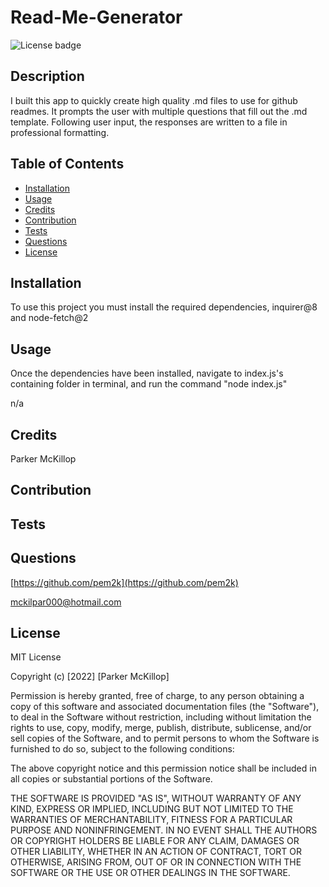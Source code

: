 # Read-Me-Generator
![License badge](https://img.shields.io/static/v1?label=License&message=MIT&color=brightgreen)

## Description

I built this app to quickly create high quality .md files to use for github readmes. It prompts the user with multiple questions that fill out the .md template. Following user input, the responses are written to a file in professional formatting.


## Table of Contents

- [Installation](#installation)
- [Usage](#usage)
- [Credits](#credits)
- [Contribution](#contribution)
- [Tests](#tests)
- [Questions](#questions)
- [License](#license)


## Installation

To use this project you must install the required dependencies, inquirer@8 and node-fetch@2

## Usage

Once the dependencies have been installed, navigate to index.js's containing folder in terminal, and run the command "node index.js"

n/a

## Credits

Parker McKillop

## Contribution



## Tests



## Questions

[https://github.com/pem2k](https://github.com/pem2k)

[mckilpar000@hotmail.com](mailto:mckilpar000@hotmail.com)


## License
MIT License

Copyright (c) [2022] [Parker McKillop]

Permission is hereby granted, free of charge, to any person obtaining a copy
of this software and associated documentation files (the "Software"), to deal
in the Software without restriction, including without limitation the rights
to use, copy, modify, merge, publish, distribute, sublicense, and/or sell
copies of the Software, and to permit persons to whom the Software is
furnished to do so, subject to the following conditions:

The above copyright notice and this permission notice shall be included in all
copies or substantial portions of the Software.

THE SOFTWARE IS PROVIDED "AS IS", WITHOUT WARRANTY OF ANY KIND, EXPRESS OR
IMPLIED, INCLUDING BUT NOT LIMITED TO THE WARRANTIES OF MERCHANTABILITY,
FITNESS FOR A PARTICULAR PURPOSE AND NONINFRINGEMENT. IN NO EVENT SHALL THE
AUTHORS OR COPYRIGHT HOLDERS BE LIABLE FOR ANY CLAIM, DAMAGES OR OTHER
LIABILITY, WHETHER IN AN ACTION OF CONTRACT, TORT OR OTHERWISE, ARISING FROM,
OUT OF OR IN CONNECTION WITH THE SOFTWARE OR THE USE OR OTHER DEALINGS IN THE
SOFTWARE.
